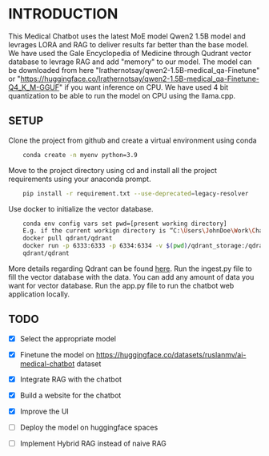# INTRODUCTION

This Medical Chatbot uses the latest MoE model Qwen2 1.5B model and levrages LORA and RAG to deliver results far better than the base model. We have used the Gale Encyclopedia of Medicine through Qudrant vector database to levrage RAG and add "memory" to our model. The model can be downloaded from here "Irathernotsay/qwen2-1.5B-medical_qa-Finetune" or "https://huggingface.co/Irathernotsay/qwen2-1.5B-medical_qa-Finetune-Q4_K_M-GGUF" if you want inference on CPU. We have used 4 bit quantization to be able to run the model on CPU using the llama.cpp.


## SETUP

Clone the project from github and create a virtual environment using conda
```bash
    conda create -n myenv python=3.9
```
Move to the project directory using cd and install all the project requirements using your anaconda prompt.
```bash
    pip install -r requirement.txt --use-deprecated=legacy-resolver
```
Use docker to initialize the vector database.
```bash
    conda env config vars set pwd=[present working directory]
    E.g. if the current workign directory is “C:\Users\JohnDoe\Work\ChatBot”, then the above command should be conda env config vars set pwd=C:/Users/JohnDoe/Work/ChatBot
    docker pull qdrant/qdrant
    docker run -p 6333:6333 -p 6334:6334 -v $(pwd)/qdrant_storage:/qdrant/storage:z
    qdrant/qdrant
```
More details regarding Qdrant can be found [here](https://qdrant.tech/documentation/).
Run the ingest.py file to fill the vector database with the data. You can add any amount of data you want for vector database. Run the app.py file to run the chatbot web application locally.


## TODO

- [X]   Select the appropriate model
- [X]   Finetune the model on https://huggingface.co/datasets/ruslanmv/ai-medical-chatbot dataset
- [X]   Integrate RAG with the chatbot
- [X]   Build a website for the chatbot
- [X]   Improve the UI
- [ ]   Deploy the model on huggingface spaces
- [ ]   Implement Hybrid RAG instead of naive RAG
      
